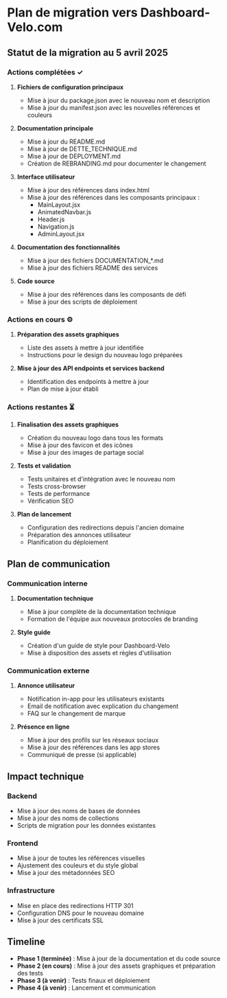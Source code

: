 # Plan de migration vers Dashboard-Velo.com

## Statut de la migration au 5 avril 2025

### Actions complétées ✓
1. **Fichiers de configuration principaux**
   - Mise à jour du package.json avec le nouveau nom et description
   - Mise à jour du manifest.json avec les nouvelles références et couleurs

2. **Documentation principale**
   - Mise à jour du README.md
   - Mise à jour de DETTE_TECHNIQUE.md
   - Mise à jour de DEPLOYMENT.md
   - Création de REBRANDING.md pour documenter le changement

3. **Interface utilisateur**
   - Mise à jour des références dans index.html
   - Mise à jour des références dans les composants principaux :
     - MainLayout.jsx
     - AnimatedNavbar.js
     - Header.js
     - Navigation.js
     - AdminLayout.jsx

4. **Documentation des fonctionnalités**
   - Mise à jour des fichiers DOCUMENTATION_*.md
   - Mise à jour des fichiers README des services

5. **Code source**
   - Mise à jour des références dans les composants de défi
   - Mise à jour des scripts de déploiement

### Actions en cours ⚙️
1. **Préparation des assets graphiques**
   - Liste des assets à mettre à jour identifiée
   - Instructions pour le design du nouveau logo préparées

2. **Mise à jour des API endpoints et services backend**
   - Identification des endpoints à mettre à jour
   - Plan de mise à jour établi

### Actions restantes ⏳
1. **Finalisation des assets graphiques**
   - Création du nouveau logo dans tous les formats
   - Mise à jour des favicon et des icônes
   - Mise à jour des images de partage social

2. **Tests et validation**
   - Tests unitaires et d'intégration avec le nouveau nom
   - Tests cross-browser
   - Tests de performance
   - Vérification SEO

3. **Plan de lancement**
   - Configuration des redirections depuis l'ancien domaine
   - Préparation des annonces utilisateur
   - Planification du déploiement

## Plan de communication

### Communication interne
1. **Documentation technique**
   - Mise à jour complète de la documentation technique
   - Formation de l'équipe aux nouveaux protocoles de branding

2. **Style guide**
   - Création d'un guide de style pour Dashboard-Velo
   - Mise à disposition des assets et règles d'utilisation

### Communication externe
1. **Annonce utilisateur**
   - Notification in-app pour les utilisateurs existants
   - Email de notification avec explication du changement
   - FAQ sur le changement de marque

2. **Présence en ligne**
   - Mise à jour des profils sur les réseaux sociaux
   - Mise à jour des références dans les app stores
   - Communiqué de presse (si applicable)

## Impact technique

### Backend
- Mise à jour des noms de bases de données
- Mise à jour des noms de collections
- Scripts de migration pour les données existantes

### Frontend
- Mise à jour de toutes les références visuelles
- Ajustement des couleurs et du style global
- Mise à jour des métadonnées SEO

### Infrastructure
- Mise en place des redirections HTTP 301
- Configuration DNS pour le nouveau domaine
- Mise à jour des certificats SSL

## Timeline
- **Phase 1 (terminée)** : Mise à jour de la documentation et du code source
- **Phase 2 (en cours)** : Mise à jour des assets graphiques et préparation des tests
- **Phase 3 (à venir)** : Tests finaux et déploiement
- **Phase 4 (à venir)** : Lancement et communication
